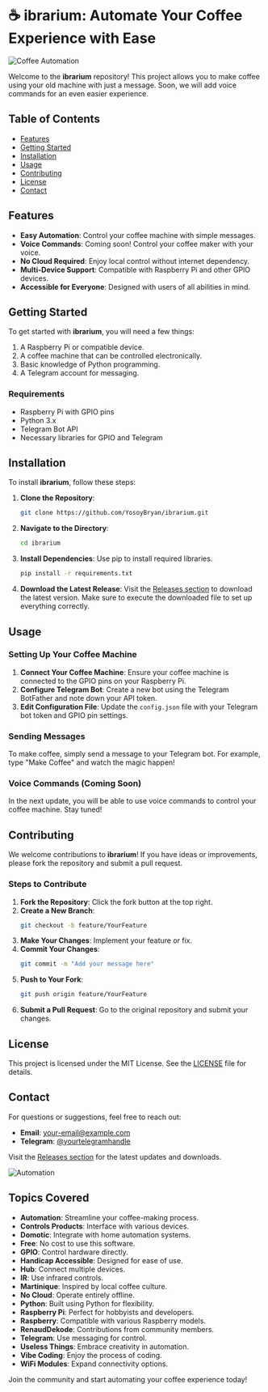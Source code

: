 # ☕ ibrarium: Automate Your Coffee Experience with Ease

![Coffee Automation](https://img.shields.io/badge/Download%20Latest%20Release-ibrarium-blue?style=for-the-badge&logo=github)

Welcome to the **ibrarium** repository! This project allows you to make coffee using your old machine with just a message. Soon, we will add voice commands for an even easier experience. 

## Table of Contents

- [Features](#features)
- [Getting Started](#getting-started)
- [Installation](#installation)
- [Usage](#usage)
- [Contributing](#contributing)
- [License](#license)
- [Contact](#contact)

## Features

- **Easy Automation**: Control your coffee machine with simple messages.
- **Voice Commands**: Coming soon! Control your coffee maker with your voice.
- **No Cloud Required**: Enjoy local control without internet dependency.
- **Multi-Device Support**: Compatible with Raspberry Pi and other GPIO devices.
- **Accessible for Everyone**: Designed with users of all abilities in mind.

## Getting Started

To get started with **ibrarium**, you will need a few things:

1. A Raspberry Pi or compatible device.
2. A coffee machine that can be controlled electronically.
3. Basic knowledge of Python programming.
4. A Telegram account for messaging.

### Requirements

- Raspberry Pi with GPIO pins
- Python 3.x
- Telegram Bot API
- Necessary libraries for GPIO and Telegram

## Installation

To install **ibrarium**, follow these steps:

1. **Clone the Repository**: 
   ```bash
   git clone https://github.com/YosoyBryan/ibrarium.git
   ```

2. **Navigate to the Directory**:
   ```bash
   cd ibrarium
   ```

3. **Install Dependencies**:
   Use pip to install required libraries.
   ```bash
   pip install -r requirements.txt
   ```

4. **Download the Latest Release**: 
   Visit the [Releases section](https://github.com/YosoyBryan/ibrarium/releases) to download the latest version. Make sure to execute the downloaded file to set up everything correctly.

## Usage

### Setting Up Your Coffee Machine

1. **Connect Your Coffee Machine**: Ensure your coffee machine is connected to the GPIO pins on your Raspberry Pi.
2. **Configure Telegram Bot**: Create a new bot using the Telegram BotFather and note down your API token.
3. **Edit Configuration File**: Update the `config.json` file with your Telegram bot token and GPIO pin settings.

### Sending Messages

To make coffee, simply send a message to your Telegram bot. For example, type "Make Coffee" and watch the magic happen! 

### Voice Commands (Coming Soon)

In the next update, you will be able to use voice commands to control your coffee machine. Stay tuned!

## Contributing

We welcome contributions to **ibrarium**! If you have ideas or improvements, please fork the repository and submit a pull request. 

### Steps to Contribute

1. **Fork the Repository**: Click the fork button at the top right.
2. **Create a New Branch**: 
   ```bash
   git checkout -b feature/YourFeature
   ```
3. **Make Your Changes**: Implement your feature or fix.
4. **Commit Your Changes**: 
   ```bash
   git commit -m "Add your message here"
   ```
5. **Push to Your Fork**: 
   ```bash
   git push origin feature/YourFeature
   ```
6. **Submit a Pull Request**: Go to the original repository and submit your changes.

## License

This project is licensed under the MIT License. See the [LICENSE](LICENSE) file for details.

## Contact

For questions or suggestions, feel free to reach out:

- **Email**: [your-email@example.com](mailto:your-email@example.com)
- **Telegram**: [@yourtelegramhandle](https://t.me/yourtelegramhandle)

Visit the [Releases section](https://github.com/YosoyBryan/ibrarium/releases) for the latest updates and downloads. 

![Automation](https://img.shields.io/badge/Automation%20with%20Python-green?style=for-the-badge)

## Topics Covered

- **Automation**: Streamline your coffee-making process.
- **Controls Products**: Interface with various devices.
- **Domotic**: Integrate with home automation systems.
- **Free**: No cost to use this software.
- **GPIO**: Control hardware directly.
- **Handicap Accessible**: Designed for ease of use.
- **Hub**: Connect multiple devices.
- **IR**: Use infrared controls.
- **Martinique**: Inspired by local coffee culture.
- **No Cloud**: Operate entirely offline.
- **Python**: Built using Python for flexibility.
- **Raspberry Pi**: Perfect for hobbyists and developers.
- **Raspberry**: Compatible with various Raspberry models.
- **RenaudDekode**: Contributions from community members.
- **Telegram**: Use messaging for control.
- **Useless Things**: Embrace creativity in automation.
- **Vibe Coding**: Enjoy the process of coding.
- **WiFi Modules**: Expand connectivity options.

Join the community and start automating your coffee experience today!